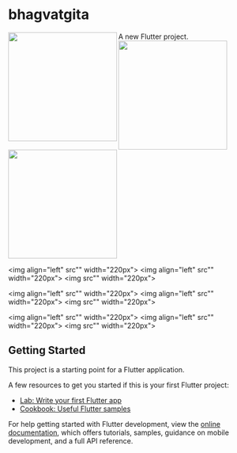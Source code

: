 # bhagvatgita

A new Flutter project.
<img align="left" src="https://github.com/krishnasavani1244/bhagvatgeeta/assets/131374449/04038b8c-1161-4a84-a088-0314298bd1ee" width="220px">
<img align="left" src="https://github.com/krishnasavani1244/bhagvatgeeta/assets/131374449/7cf79e4f-48d4-4fc4-aab1-1cdd67a8086c" width="220px">
<img  src="https://github.com/krishnasavani1244/bhagvatgeeta/assets/131374449/a4cd11d0-322b-4421-b50e-a66244a80fe1" width="220px">

<img align="left" src"" width="220px">
<img align="left" src"" width="220px">
<img  src"" width="220px">


<img align="left" src"" width="220px">
<img align="left" src"" width="220px">
<img  src"" width="220px">


<img align="left" src"" width="220px">
<img align="left" src"" width="220px">
<img  src"" width="220px">











## Getting Started

This project is a starting point for a Flutter application.

A few resources to get you started if this is your first Flutter project:

- [Lab: Write your first Flutter app](https://docs.flutter.dev/get-started/codelab)
- [Cookbook: Useful Flutter samples](https://docs.flutter.dev/cookbook)

For help getting started with Flutter development, view the
[online documentation](https://docs.flutter.dev/), which offers tutorials,
samples, guidance on mobile development, and a full API reference.

